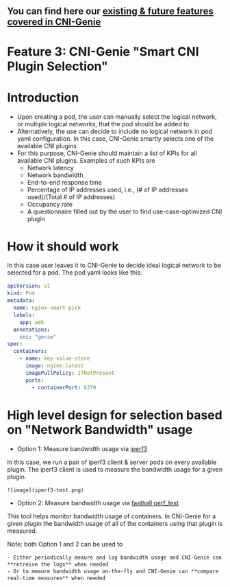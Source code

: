 ## You can find here our [existing & future features covered in CNI-Genie](../CNIGenieFeatureSet.md)

# Feature 3: CNI-Genie "Smart CNI Plugin Selection"

# Introduction

  - Upon creating a pod, the user can manually select the logical network, or multiple logical networks, that the pod should be added to
  - Alternatively, the use can decide to include no logical network in pod yaml configuration. In this case, CNI-Genie smartly selects one of the available CNI plugins
  - For this purpose, CNI-Genie should maintain a list of KPIs for all available CNI plugins. Examples of such KPIs are
    - Network latency
    - Network bandwidth
    - End-to-end response time
    - Percentage of IP addresses used, i.e., (# of IP addresses used)/(Total # of IP addresses)
    - Occupancy rate
    - A questionnaire filled out by the user to find use-case-optimized CNI plugin
    
# How it should work

In this case user leaves it to CNI-Genie to decide ideal logical network to be selected for a pod. The pod yaml looks like this:

```yaml
apiVersion: v1
kind: Pod
metadata:
  name: nginx-smart-pick
  labels:
    app: web
  annotations:
    cni: "genie"
spec:
  containers:
    - name: key-value-store
      image: nginx:latest
      imagePullPolicy: IfNotPresent
      ports:
        - containerPort: 6379
```

# High level design for selection based on "Network Bandwidth" usage
   
- Option 1: Measure bandwidth usage via [iperf3](https://iperf.fr/)

In this case, we run a pair of iperf3 client & server pods on every available plugin. The iperf3 client is used to measure the bandwidth usage for a given plugin. 
       
    ![image](iperf3-test.png)
    
- Option 2: Measure bandwidth usage via [fasthall perf_test](https://github.com/fasthall/container-network)

This tool helps monitor bandwidth usage of containers. In CNI-Genie for a given plugin the bandwidth usage of all of the containers using that plugin is measured.

Note: both Option 1 and 2 can be used to

    - Either periodically meaure and log bandwidth usage and CNI-Genie can **retreive the logs** when needed
    - Or to meaure bandwidth usage on-the-fly and CNI-Genie can **compare real-time measures** when needed
